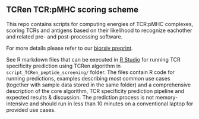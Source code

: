 ## TCRen TCR:pMHC scoring scheme

This repo contains scripts for computing energies of TCR:pMHC complexes, scoring TCRs and antigens based on their likelihood to recognize eachother and related pre- and post-processing software.

For more details please refer to our [biorxiv preprint](https://www.biorxiv.org/content/10.1101/2022.02.15.480516v1.abstract).

See R markdown files that can be executed in [R Studio](https://www.rstudio.com/) for running TCR specificity prediction using TCRen algorithm in ``script_TCRen_peptide_screening/`` folder. The files contain R code for running predictions, examples describing most common use cases (together with sample data stored in the same folder) and a comprehensive description of the core algorithm, TCR specificity prediction pipeline and expected results & discussion. The prediction process is not memory-intensive and should run in less than 10 minutes on a conventional laptop for provided use cases.

